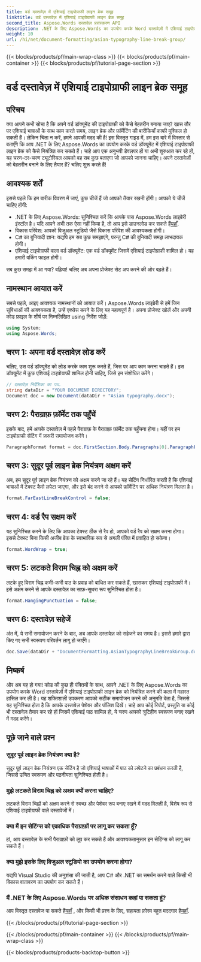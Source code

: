 ```yaml
---
title: वर्ड दस्तावेज़ में एशियाई टाइपोग्राफी लाइन ब्रेक समूह
linktitle: वर्ड दस्तावेज़ में एशियाई टाइपोग्राफी लाइन ब्रेक समूह
second_title: Aspose.Words दस्तावेज़ प्रसंस्करण API
description: .NET के लिए Aspose.Words का उपयोग करके Word दस्तावेज़ों में एशियाई टाइपोग्राफी लाइन ब्रेक में महारत हासिल करें। यह गाइड सटीक फ़ॉर्मेटिंग के लिए चरण-दर-चरण ट्यूटोरियल प्रदान करता है।
weight: 10
url: /hi/net/document-formatting/asian-typography-line-break-group/
---
```


{{< blocks/products/pf/main-wrap-class >}}
{{< blocks/products/pf/main-container >}}
{{< blocks/products/pf/tutorial-page-section >}}

# वर्ड दस्तावेज़ में एशियाई टाइपोग्राफी लाइन ब्रेक समूह

## परिचय

क्या आपने कभी सोचा है कि अपने वर्ड डॉक्यूमेंट की टाइपोग्राफी को कैसे बेहतरीन बनाया जाए? खास तौर पर एशियाई भाषाओं के साथ काम करते समय, लाइन ब्रेक और फ़ॉर्मेटिंग की बारीकियाँ काफी मुश्किल हो सकती हैं। लेकिन चिंता न करें, हमने आपकी मदद की है! इस विस्तृत गाइड में, हम इस बारे में विस्तार से बताएँगे कि आप .NET के लिए Aspose.Words का उपयोग करके वर्ड डॉक्यूमेंट में एशियाई टाइपोग्राफी लाइन ब्रेक को कैसे नियंत्रित कर सकते हैं। चाहे आप एक अनुभवी डेवलपर हों या अभी शुरुआत कर रहे हों, यह चरण-दर-चरण ट्यूटोरियल आपको वह सब कुछ बताएगा जो आपको जानना चाहिए। अपने दस्तावेज़ों को बेहतरीन बनाने के लिए तैयार हैं? चलिए शुरू करते हैं!

## आवश्यक शर्तें

इससे पहले कि हम बारीक विवरण में जाएं, कुछ चीजें हैं जो आपको तैयार रखनी होंगी। आपको ये चीजें चाहिए होंगी:

- .NET के लिए Aspose.Words: सुनिश्चित करें कि आपके पास Aspose.Words लाइब्रेरी इंस्टॉल है। यदि आपने अभी तक ऐसा नहीं किया है, तो आप इसे डाउनलोड कर सकते हैं[यहाँ](https://releases.aspose.com/words/net/).
- विकास परिवेश: आपको विजुअल स्टूडियो जैसे विकास परिवेश की आवश्यकता होगी।
- C# का बुनियादी ज्ञान: यद्यपि हम सब कुछ समझाएंगे, परन्तु C# की बुनियादी समझ लाभदायक होगी।
- एशियाई टाइपोग्राफी वाला वर्ड डॉक्यूमेंट: एक वर्ड डॉक्यूमेंट जिसमें एशियाई टाइपोग्राफी शामिल हो। यह हमारी वर्किंग फाइल होगी।

सब कुछ समझ में आ गया? बढ़िया! चलिए अब अपना प्रोजेक्ट सेट अप करने की ओर बढ़ते हैं।

## नामस्थान आयात करें

सबसे पहले, आइए आवश्यक नामस्थानों को आयात करें। Aspose.Words लाइब्रेरी से हमें जिन सुविधाओं की आवश्यकता है, उन्हें एक्सेस करने के लिए यह महत्वपूर्ण है। अपना प्रोजेक्ट खोलें और अपनी कोड फ़ाइल के शीर्ष पर निम्नलिखित using निर्देश जोड़ें:

```csharp
using System;
using Aspose.Words;
```

## चरण 1: अपना वर्ड दस्तावेज़ लोड करें

चलिए, उस वर्ड डॉक्यूमेंट को लोड करके काम शुरू करते हैं, जिस पर आप काम करना चाहते हैं। इस डॉक्यूमेंट में कुछ एशियाई टाइपोग्राफी शामिल होनी चाहिए, जिसे हम संशोधित करेंगे।

```csharp
// दस्तावेज़ निर्देशिका का पथ.
string dataDir = "YOUR DOCUMENT DIRECTORY";
Document doc = new Document(dataDir + "Asian typography.docx");
```

## चरण 2: पैराग्राफ़ फ़ॉर्मेट तक पहुँचें

इसके बाद, हमें आपके दस्तावेज़ में पहले पैराग्राफ़ के पैराग्राफ़ फ़ॉर्मेट तक पहुँचना होगा। यहीं पर हम टाइपोग्राफी सेटिंग में ज़रूरी समायोजन करेंगे।

```csharp
ParagraphFormat format = doc.FirstSection.Body.Paragraphs[0].ParagraphFormat;
```

## चरण 3: सुदूर पूर्व लाइन ब्रेक नियंत्रण अक्षम करें

अब, हम सुदूर पूर्व लाइन ब्रेक नियंत्रण को अक्षम करने जा रहे हैं। यह सेटिंग निर्धारित करती है कि एशियाई भाषाओं में टेक्स्ट कैसे लपेटा जाएगा, और इसे बंद करने से आपको फ़ॉर्मेटिंग पर अधिक नियंत्रण मिलता है।

```csharp
format.FarEastLineBreakControl = false;
```

## चरण 4: वर्ड रैप सक्षम करें

यह सुनिश्चित करने के लिए कि आपका टेक्स्ट ठीक से रैप हो, आपको वर्ड रैप को सक्षम करना होगा। इससे टेक्स्ट बिना किसी अजीब ब्रेक के स्वाभाविक रूप से अगली पंक्ति में प्रवाहित हो सकेगा।

```csharp
format.WordWrap = true;
```

## चरण 5: लटकते विराम चिह्न को अक्षम करें

लटके हुए विराम चिह्न कभी-कभी पाठ के प्रवाह को बाधित कर सकते हैं, खासकर एशियाई टाइपोग्राफी में। इसे अक्षम करने से आपके दस्तावेज़ का साफ़-सुथरा रूप सुनिश्चित होता है।

```csharp
format.HangingPunctuation = false;
```

## चरण 6: दस्तावेज़ सहेजें

अंत में, ये सभी समायोजन करने के बाद, अब आपके दस्तावेज़ को सहेजने का समय है। इससे हमारे द्वारा किए गए सभी स्वरूपण परिवर्तन लागू हो जाएँगे।

```csharp
doc.Save(dataDir + "DocumentFormatting.AsianTypographyLineBreakGroup.docx");
```

## निष्कर्ष

और अब यह हो गया! कोड की कुछ ही पंक्तियों के साथ, आपने .NET के लिए Aspose.Words का उपयोग करके Word दस्तावेज़ों में एशियाई टाइपोग्राफी लाइन ब्रेक को नियंत्रित करने की कला में महारत हासिल कर ली है। यह शक्तिशाली उपकरण आपको सटीक समायोजन करने की अनुमति देता है, जिससे यह सुनिश्चित होता है कि आपके दस्तावेज़ पेशेवर और पॉलिश दिखें। चाहे आप कोई रिपोर्ट, प्रस्तुति या कोई भी दस्तावेज़ तैयार कर रहे हों जिसमें एशियाई पाठ शामिल हो, ये चरण आपको त्रुटिहीन स्वरूपण बनाए रखने में मदद करेंगे। 

## पूछे जाने वाले प्रश्न

### सुदूर पूर्व लाइन ब्रेक नियंत्रण क्या है?
सुदूर पूर्व लाइन ब्रेक नियंत्रण एक सेटिंग है जो एशियाई भाषाओं में पाठ को लपेटने का प्रबंधन करती है, जिससे उचित स्वरूपण और पठनीयता सुनिश्चित होती है।

### मुझे लटकते विराम चिह्न को अक्षम क्यों करना चाहिए?
लटकते विराम चिह्नों को अक्षम करने से स्वच्छ और पेशेवर रूप बनाए रखने में मदद मिलती है, विशेष रूप से एशियाई टाइपोग्राफी वाले दस्तावेजों में।

### क्या मैं इन सेटिंग्स को एकाधिक पैराग्राफ़ों पर लागू कर सकता हूँ?
हां, आप दस्तावेज़ के सभी पैराग्राफ़ों को लूप कर सकते हैं और आवश्यकतानुसार इन सेटिंग्स को लागू कर सकते हैं।

### क्या मुझे इसके लिए विजुअल स्टूडियो का उपयोग करना होगा?
यद्यपि Visual Studio की अनुशंसा की जाती है, आप C# और .NET का समर्थन करने वाले किसी भी विकास वातावरण का उपयोग कर सकते हैं।

### मैं .NET के लिए Aspose.Words पर अधिक संसाधन कहां पा सकता हूं?
 आप विस्तृत दस्तावेज पा सकते हैं[यहाँ](https://reference.aspose.com/words/net/) , और किसी भी प्रश्न के लिए, सहायता फ़ोरम बहुत मददगार है[यहाँ](https://forum.aspose.com/c/words/8).

{{< /blocks/products/pf/tutorial-page-section >}}

{{< /blocks/products/pf/main-container >}}
{{< /blocks/products/pf/main-wrap-class >}}

{{< blocks/products/products-backtop-button >}}
